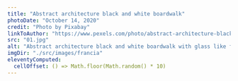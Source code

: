 ```yaml
---
title: "Abstract architecture black and white boardwalk"
photoDate: "October 14, 2020"
credit: "Photo by Pixabay"
linkToAuthor: "https://www.pexels.com/photo/abstract-architecture-black-and-white-boardwalk-262367/"
src: "01.jpg"
alt: "Abstract architecture black and white boardwalk with glass like floor"
imgDir: "./src/images/francia"
eleventyComputed:
  cellOffset: () => Math.floor(Math.random() * 10)
---
```

